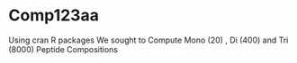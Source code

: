 # Comp123aa
Using cran R packages We sought to Compute Mono (20) , Di (400) and Tri (8000) Peptide Compositions
